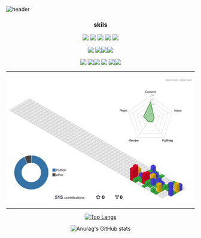 ![header](https://capsule-render.vercel.app/api?type=venom&color=auto&fontColor=auto&height=200&section=header&text=Jihyun's%20GitHub!&fontSize=40&animation=fadeIn)

<!--!<div align="center"> 
   <h2>Ji-Hyun Beom</h2>
</div>-->    

<div align="center">
   <h3>skils</h3>
   <img src="https://img.shields.io/badge/python-3776AB?style=flat-square&logo=python&logoColor=white"/> <img src="https://img.shields.io/badge/javascript-F7DF1E?style=flat-square&logo=javascript&logoColor=white"/> <img src="https://img.shields.io/badge/html5-E34F26?style=flat-square&logo=html5&logoColor=white"/> <img src="https://img.shields.io/badge/css3-1572B6?style=flat-square&logo=css3&logoColor=white"/> <img src="https://img.shields.io/badge/C-A8B9CC?style=flat-square&logo=C&logoColor=white"/>

   <img src="https://img.shields.io/badge/mysql-4479A1?style=flat-square&logo=mysql&logoColor=white"/> <img src="https://img.shields.io/badge/django-092E20?style=flat-square&logo=django&logoColor=white"/><img src="https://img.shields.io/badge/firebase-FFCA28?style=flat-square&logo=firebase&logoColor=white"/><img src="https://img.shields.io/badge/Android-3DDC84?style=flat-square&logo=Android&logoColor=white"/>

<img src="https://img.shields.io/badge/googlecolab-F9AB00?style=flat-square&logo=googlecolab&logoColor=white"/> <img src="https://img.shields.io/badge/pycharm-006600?style=flat-square&logo=pycharm&logoColor=white"/><img src="https://img.shields.io/badge/eclipseide-2C2255?style=flat-square&logo=eclipseide&logoColor=white"/> <img src="https://img.shields.io/badge/visualstudio-5C2D91?style=flat-square&logo=visualstudio&logoColor=white"/> <img src="https://img.shields.io/badge/visualstudiocode-007ACC?style=flat-square&logo=visualstudiocode&logoColor=white"/><img src="https://img.shields.io/badge/androidstudio-3DDC84?style=flat-square&logo=androidstudio&logoColor=white"/>

<hr/>


![](./profile-3d-contrib/profile-gitblock.svg)


<hr/>
   
[![Top Langs](https://github-readme-stats.vercel.app/api/top-langs/?username=KodInCode&layout=compact&theme=solarized-light)](https://github.com/KodInCode/github-readme-stats)


![Anurag's GitHub stats](https://github-readme-stats.vercel.app/api?username=KodInCode&show_icons=true&theme=solarized-light)

</div>
